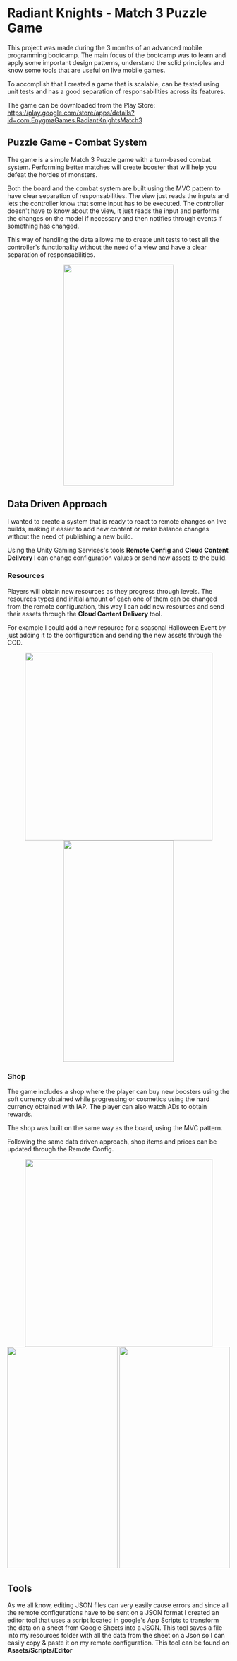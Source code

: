 # Radiant Knights - Match 3 Puzzle Game


This project was made during the 3 months of an advanced mobile programming bootcamp. The main focus of the bootcamp was to learn and apply some important design patterns, understand the solid principles and know some tools that are useful on live mobile games.

To accomplish that I created a game that is scalable, can be tested using unit tests and has a good separation of responsabilities across its features.

The game can be downloaded from the Play Store: https://play.google.com/store/apps/details?id=com.EnygmaGames.RadiantKnightsMatch3

## Puzzle Game - Combat System

The game is a simple Match 3 Puzzle game with a turn-based combat system. Performing better matches will create booster that will help you defeat the hordes of monsters.

Both the board and the combat system are built using the MVC pattern to have clear separation of responsabilities. The view just reads the inputs and lets the controller
know that some input has to be executed. The controller doesn't have to know about the view, it just reads the input and performs the changes on the model if necessary and
then notifies through events if something has changed. 

This way of handling the data allows me to create unit tests to test all the controller's functionality without the need of a view and have a clear separation of responsabilities.

<p float="left" align="center">
  <img src="https://i.imgur.com/iRfSuvI.jpg" width="250" height="500"/>
</p>

## Data Driven Approach

I wanted to create a system that is ready to react to remote changes on live builds, making it easier to add new content or make balance changes without the need of publishing a new build.

Using the Unity Gaming Services's tools <b> Remote Config </b> and <b> Cloud Content Delivery </b> I can change configuration values or send new assets to the build.

### Resources

Players will obtain new resources as they progress through levels. The resources types and initial amount of each one of them can be changed from the remote configuration, this way
I can add new resources and send their assets through the <b> Cloud Content Delivery </b> tool.

For example I could add a new resource for a seasonal Halloween Event by just adding it to the configuration and sending the new assets through the CCD.

<p float="left" align="center">
  <img src="https://i.imgur.com/cWBgSrq.png" width="425"/>
  <img src="https://i.imgur.com/lfNWJBj.jpg" width="250" height="500"/>
</p>


### Shop

The game includes a shop where the player can buy new boosters using the soft currency obtained while progressing or cosmetics using the hard currency obtained with IAP.
The player can also watch ADs to obtain rewards.

The shop was built on the same way as the board, using the MVC pattern.

Following the same data driven approach, shop items and prices can be updated through the Remote Config.

<p float="left" align="center">
  <img src="https://i.imgur.com/NDvgZtu.png" width="425"/>
  <img src="https://i.imgur.com/f01YEV2.jpg" width="250" height="500"/>
  <img src="https://i.imgur.com/TB5J3gl.jpg" width="250" height="500"/>
</p>

## Tools

As we all know, editing JSON files can very easily cause errors and since all the remote configurations have to be sent on a JSON format I created an editor tool that uses a
script located in google's App Scripts to transform the data on a sheet from Google Sheets into a JSON. This tool saves a file into my resources folder with all the data from the
sheet on a Json so I can easily copy & paste it on my remote configuration. This tool can be found on <b> Assets/Scripts/Editor </b> 
